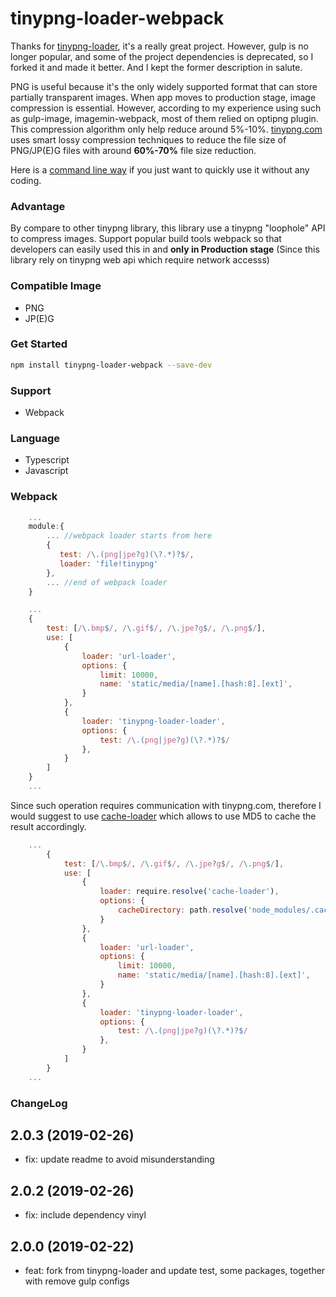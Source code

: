 # tinypng-loader-webpack

Thanks for [tinypng-loader](https://github.com/jf3096/tinypng-loader), it's a really great project.
However, gulp is no longer popular, and some of the project dependencies is deprecated, so I forked it and made it better.
And I kept the former description in salute.

PNG is useful because it's the only widely supported format that can store partially transparent images.
When app moves to production stage, image compression is essential. However, according to my experience using
such as gulp-image, imagemin-webpack, most of them relied on optipng plugin. This compression algorithm only help reduce
around 5%-10%. [tinypng.com](https://tinypng.com) uses smart lossy compression techniques to reduce the file size of PNG/JP(E)G files
with around <b>60%-70%</b> file size reduction.

Here is a [command line way](https://github.com/jf3096/tinypng-loader-cli) if you just want to quickly use it without any coding.

### Advantage

By compare to other tinypng library, this library use a tinypng "loophole" API to compress images.
Support popular build tools webpack so that developers can easily used this in and <b>only in Production stage</b> (Since this library rely on tinypng web api which require network accesss)

### Compatible Image

-   PNG
-   JP(E)G

### Get Started

```bash
npm install tinypng-loader-webpack --save-dev
```

### Support

-   Webpack

### Language

-   Typescript
-   Javascript

### Webpack

```javascript
    ...
    module:{
        ... //webpack loader starts from here
        {
           test: /\.(png|jpe?g)(\?.*)?$/,
           loader: 'file!tinypng'
        },
        ... //end of webpack loader
    }
```

```javascript
    ...
    {
        test: [/\.bmp$/, /\.gif$/, /\.jpe?g$/, /\.png$/],
        use: [
            {
                loader: 'url-loader',
                options: {
                    limit: 10000,
                    name: 'static/media/[name].[hash:8].[ext]',
                }
            },
            {
                loader: 'tinypng-loader-loader',
                options: {
                    test: /\.(png|jpe?g)(\?.*)?$/
                },
            }
        ]
    }
    ...
```

Since such operation requires communication with tinypng.com, therefore I would suggest to use [cache-loader](https://github.com/webpack-contrib/cache-loader)
which allows to use MD5 to cache the result accordingly.

```javascript
    ...
        {
            test: [/\.bmp$/, /\.gif$/, /\.jpe?g$/, /\.png$/],
            use: [
                {
                    loader: require.resolve('cache-loader'),
                    options: {
                        cacheDirectory: path.resolve('node_modules/.cache-images')
                    }
                },
                {
                    loader: 'url-loader',
                    options: {
                        limit: 10000,
                        name: 'static/media/[name].[hash:8].[ext]',
                    }
                },
                {
                    loader: 'tinypng-loader-loader',
                    options: {
                        test: /\.(png|jpe?g)(\?.*)?$/
                    },
                }
            ]
        }
    ...
```

### ChangeLog

## 2.0.3 (2019-02-26)

-   fix: update readme to avoid misunderstanding

## 2.0.2 (2019-02-26)

-   fix: include dependency vinyl

## 2.0.0 (2019-02-22)

-   feat: fork from tinypng-loader and update test, some packages, together with remove gulp configs
